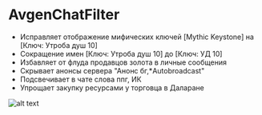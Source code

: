 # AvgenChatFilter

- Исправляет отображение мифических ключей [Mythic Keystone] на [Ключ: Утроба душ 10]
- Сокращение имен [Ключ: Утроба душ 10] до [Ключ: УД 10]
- Избавляет от флуда продавцов золота в личные сообщения
- Скрывает анонсы сервера "Анонс бг,*Autobroadcast"
- Подсвечивает в чате слова ппг, ИК
- Упрощает закупку ресурсами у торговца в Даларане

![alt text](https://image.prntscr.com/image/qMoyVwI7SrW6lLMwnCgWVA.png)